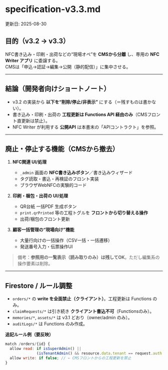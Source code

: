 # specification-v3.3.md
更新日: 2025-08-30

## 目的（v3.2 → v3.3）
NFC書き込み・印刷・出荷などの“現場オペ”を **CMSから分離** し、専用の **NFC Writer アプリ** に委譲する。  
CMSは「申込→認証→編集→公開（静的配信）」に集中させる。

---

## 結論（開発者向けショートノート）
- v3.2 の実装から **以下を“削除/停止/非表示”** にする（＝残すものは書かない）。
- 書き込み・印刷・出荷の **工程更新は Functions API 経由のみ**（CMSフロント直更新は禁止）。
- NFC Writer が利用する **公開API** は本書末の「APIコントラクト」を参照。

---

## 廃止・停止する機能（CMSから撤去）
1) **NFC関連 UI/処理**
   - `_admin` 画面の **NFC書き込みボタン**／書き込みウィザード
   - タグ読取・書込・再検証のフロント実装
   - ブラウザWebNFCの実験的コード

2) **印刷・梱包・出荷の UI/処理**
   - QR台紙 一括PDF 生成ボタン
   - `print.qrPrinted` 等の工程トグルを **フロントから切り替える操作**
   - 出荷/梱包のフロント更新

3) **顧客一括管理の“現場向け”機能**
   - 大量行向けの一括操作（CSV一括・一括遷移）
   - 発送番号入力・伝票操作UI

> 備考：**参照用の一覧表示（読み取りのみ）は残してOK**。ただし編集系の操作要素は削除。

---

## Firestore / ルール調整
- `orders/*` の **write を全面禁止（クライアント）**。工程更新は Functions のみ。
- `claimRequests/*` は引き続き **クライアント書込不可**（Functionsのみ）。
- `memories/*`, `assets/*` は v3.1 どおり（owner/admin のみ）。
- `auditLogs/*` は Functions のみ作成。

**追記ルール例（要反映）**
```js
match /orders/{id} {
  allow read: if isSuperAdmin() ||
              (isTenantAdmin() && resource.data.tenant == request.auth.token.adminTenant);
  allow write: if false; // ← CMSフロントからの工程更新を禁止
}